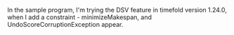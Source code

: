 In the sample program, I'm  trying the DSV feature in timefold version 1.24.0, when I add a constraint - minimizeMakespan, and UndoScoreCorruptionException appear.
